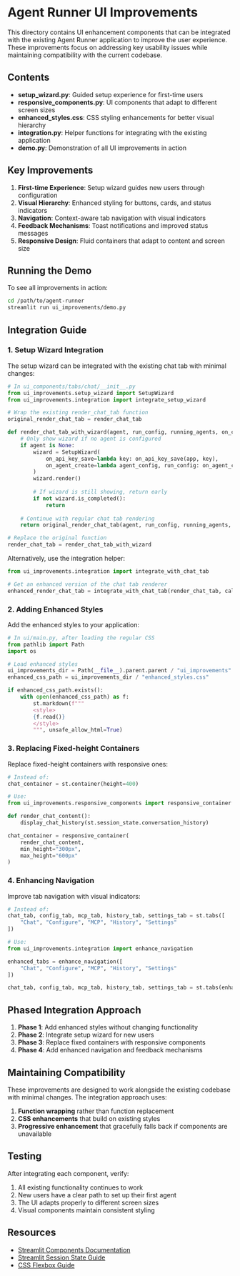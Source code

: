 # Agent Runner UI Improvements

This directory contains UI enhancement components that can be integrated with the existing Agent Runner application to improve the user experience. These improvements focus on addressing key usability issues while maintaining compatibility with the current codebase.

## Contents

- **setup_wizard.py**: Guided setup experience for first-time users
- **responsive_components.py**: UI components that adapt to different screen sizes
- **enhanced_styles.css**: CSS styling enhancements for better visual hierarchy
- **integration.py**: Helper functions for integrating with the existing application
- **demo.py**: Demonstration of all UI improvements in action

## Key Improvements

1. **First-time Experience**: Setup wizard guides new users through configuration
2. **Visual Hierarchy**: Enhanced styling for buttons, cards, and status indicators
3. **Navigation**: Context-aware tab navigation with visual indicators
4. **Feedback Mechanisms**: Toast notifications and improved status messages
5. **Responsive Design**: Fluid containers that adapt to content and screen size

## Running the Demo

To see all improvements in action:

```bash
cd /path/to/agent-runner
streamlit run ui_improvements/demo.py
```

## Integration Guide

### 1. Setup Wizard Integration

The setup wizard can be integrated with the existing chat tab with minimal changes:

```python
# In ui_components/tabs/chat/__init__.py
from ui_improvements.setup_wizard import SetupWizard
from ui_improvements.integration import integrate_setup_wizard

# Wrap the existing render_chat_tab function
original_render_chat_tab = render_chat_tab

def render_chat_tab_with_wizard(agent, run_config, running_agents, on_clear_chat=None):
    # Only show wizard if no agent is configured
    if agent is None:
        wizard = SetupWizard(
            on_api_key_save=lambda key: on_api_key_save(app, key),
            on_agent_create=lambda agent_config, run_config: on_agent_create(app, agent_config, run_config)
        )
        wizard.render()
        
        # If wizard is still showing, return early
        if not wizard.is_completed():
            return
    
    # Continue with regular chat tab rendering
    return original_render_chat_tab(agent, run_config, running_agents, on_clear_chat)

# Replace the original function
render_chat_tab = render_chat_tab_with_wizard
```

Alternatively, use the integration helper:

```python
from ui_improvements.integration import integrate_with_chat_tab

# Get an enhanced version of the chat tab renderer
enhanced_render_chat_tab = integrate_with_chat_tab(render_chat_tab, callbacks)
```

### 2. Adding Enhanced Styles

Add the enhanced styles to your application:

```python
# In ui/main.py, after loading the regular CSS
from pathlib import Path
import os

# Load enhanced styles
ui_improvements_dir = Path(__file__).parent.parent / "ui_improvements"
enhanced_css_path = ui_improvements_dir / "enhanced_styles.css"

if enhanced_css_path.exists():
    with open(enhanced_css_path) as f:
        st.markdown(f"""
        <style>
        {f.read()}
        </style>
        """, unsafe_allow_html=True)
```

### 3. Replacing Fixed-height Containers

Replace fixed-height containers with responsive ones:

```python
# Instead of:
chat_container = st.container(height=400)

# Use:
from ui_improvements.responsive_components import responsive_container

def render_chat_content():
    display_chat_history(st.session_state.conversation_history)

chat_container = responsive_container(
    render_chat_content, 
    min_height="300px", 
    max_height="600px"
)
```

### 4. Enhancing Navigation

Improve tab navigation with visual indicators:

```python
# Instead of:
chat_tab, config_tab, mcp_tab, history_tab, settings_tab = st.tabs([
    "Chat", "Configure", "MCP", "History", "Settings"
])

# Use:
from ui_improvements.integration import enhance_navigation

enhanced_tabs = enhance_navigation([
    "Chat", "Configure", "MCP", "History", "Settings"
])

chat_tab, config_tab, mcp_tab, history_tab, settings_tab = st.tabs(enhanced_tabs)
```

## Phased Integration Approach

1. **Phase 1**: Add enhanced styles without changing functionality
2. **Phase 2**: Integrate setup wizard for new users
3. **Phase 3**: Replace fixed containers with responsive components
4. **Phase 4**: Add enhanced navigation and feedback mechanisms

## Maintaining Compatibility

These improvements are designed to work alongside the existing codebase with minimal changes. The integration approach uses:

1. **Function wrapping** rather than function replacement
2. **CSS enhancements** that build on existing styles
3. **Progressive enhancement** that gracefully falls back if components are unavailable

## Testing

After integrating each component, verify:

1. All existing functionality continues to work
2. New users have a clear path to set up their first agent
3. The UI adapts properly to different screen sizes
4. Visual components maintain consistent styling

## Resources

- [Streamlit Components Documentation](https://docs.streamlit.io/library/components)
- [Streamlit Session State Guide](https://docs.streamlit.io/library/advanced-features/session-state)
- [CSS Flexbox Guide](https://css-tricks.com/snippets/css/a-guide-to-flexbox/)